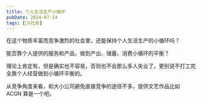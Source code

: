 ```yaml
---
title: 个人生活生产小循环
pubDate: 2024-07-14
tags: [👯‍♀️社会]
---
```


在这个物质丰富而竞争激烈的社会里，还能保持个人生活生产的小循环吗？

能否靠个人提供的服务和产品，做到产出、储蓄、消费小循环的平衡？

理论上肯定有，但是确实也不容易，否则也不会那么多人失业了。更别说不打工完全靠个人经营做到小循环平衡的。

从竞争角度来看，和大小公司避免直接竞争的途径不多，提供文艺作品比如 ACGN 算是一个吧。
